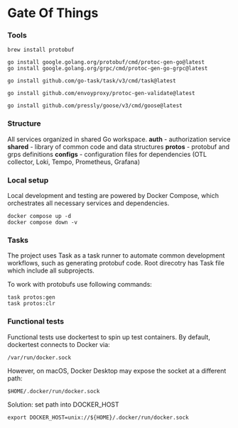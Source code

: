 # Gate Of Things

### Tools

```
brew install protobuf

go install google.golang.org/protobuf/cmd/protoc-gen-go@latest
go install google.golang.org/grpc/cmd/protoc-gen-go-grpc@latest

go install github.com/go-task/task/v3/cmd/task@latest

go install github.com/envoyproxy/protoc-gen-validate@latest

go install github.com/pressly/goose/v3/cmd/goose@latest
```

### Structure
All services organized in shared Go workspace.
**auth** - authorization service
**shared** - library of common code and data structures
**protos** - protobuf and grps definitions
**configs** - configuration files for dependencies (OTL collector, Loki, Tempo, Prometheus, Grafana)

### Local setup
Local development and testing are powered by Docker Compose, which orchestrates all necessary services and dependencies.

```
docker compose up -d
docker compose down -v
```

### Tasks
The project uses Task as a task runner to automate common development workflows, such as generating protobuf code.
Root direcotry has Task file which include all subprojects.

To work with protobufs use following commands:
```
task protos:gen
task protos:clr
```

### Functional tests
Functional tests use dockertest to spin up test containers.
By default, dockertest connects to Docker via:
```
/var/run/docker.sock
```

However, on macOS, Docker Desktop may expose the socket at a different path:
```
$HOME/.docker/run/docker.sock
```

Solution: set path into DOCKER_HOST
```
export DOCKER_HOST=unix://${HOME}/.docker/run/docker.sock
```
